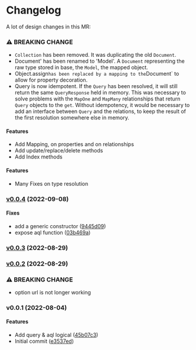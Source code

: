 # Changelog

A lot of design changes in this MR:

### ⚠ BREAKING CHANGE

- `Collection` has been removed. It was duplicating the old `Document`.
- Document' has been renamed to 'Model'. A `Document` representing the raw type
  stored in base, the `Model`, the mapped object.
- Object.assign`has been replaced by a mapping to the`Document` to allow for
  property decoration.
- Query is now idempotent. If the `Query` has been resolved, it will still
  return the same `QueryResponse` held in memory. This was necessary to solve
  problems with the `MapOne` and `MapMany` relationships that return `Query`
  objects to the `get`. Without idempotency, it would be necessary to add an
  interface between `Query` and the relations, to keep the result of the first
  resolution somewhere else in memory.

#### Features

- Add Mapping, on properties and on relationships
- Add update/replace/delete methods
- Add Index methods

#### Features

- Many Fixes on type resolution

### [v0.0.4](https://gitlab.com/qonfucius/herdb/herdb_arangodb/compare/v0.0.3...v0.0.4) (2022-09-08)

#### Fixes

- add a generic constructor
  ([9445d09](https://gitlab.com/qonfucius/herdb/herdb_arangodb/commit/9445d09f426f46c9f7e640157b7192c0884c44a6))
- expose aql function
  ([03b469a](https://gitlab.com/qonfucius/herdb/herdb_arangodb/commit/03b469a5c5804fd204771669a97e174df02ed227))

### [v0.0.3](https://gitlab.com/qonfucius/herdb/herdb_arangodb/compare/v0.0.2...v0.0.3) (2022-08-29)

### [v0.0.2](https://gitlab.com/qonfucius/herdb/herdb_arangodb/compare/v0.0.1...v0.0.2) (2022-08-29)

### ⚠ BREAKING CHANGE

- option url is not longer working

### v0.0.1 (2022-08-04)

#### Features

- Add query & aql logical
  ([45b07c3](https://gitlab.com/qonfucius/herdb/herdb_arangodb/commit/45b07c37050fd7bd9d26edde2d64bb0c0c7ca3d7))
- Initial commit
  ([e3537ed](https://gitlab.com/qonfucius/herdb/herdb_arangodb/commit/e3537ed552a0bc1a074084cdec66a329dd28f328))
